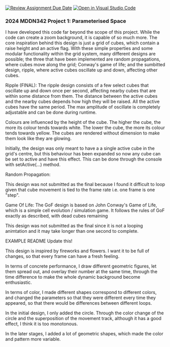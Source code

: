 [![Review Assignment Due Date](https://classroom.github.com/assets/deadline-readme-button-24ddc0f5d75046c5622901739e7c5dd533143b0c8e959d652212380cedb1ea36.svg)](https://classroom.github.com/a/DlFCTo_q)
[![Open in Visual Studio Code](https://classroom.github.com/assets/open-in-vscode-718a45dd9cf7e7f842a935f5ebbe5719a5e09af4491e668f4dbf3b35d5cca122.svg)](https://classroom.github.com/online_ide?assignment_repo_id=14046929&assignment_repo_type=AssignmentRepo)
### 2024 MDDN342 Project 1: Parameterised Space

I have developed this code far beyond the scope of this project. While the code can create a zoom background, it is capable of so much more.
The core inspiration behind this design is just a grid of cubes, which contain a raise height and an active flag. With these simple properties and some modular functionality within the grid system, many different designs are possible; the three that have been implemented are random propagations, where cubes move along the grid; Conway's game of life; and the sumbitted design, ripple, where active cubes oscillate up and down, affecting other cubes.

Ripple (FINAL): 
The ripple design consists of a few select cubes that oscillate up and down once per second, affecting nearby cubes that are within some distance from them. The distance between the active cubes and the nearby cubes depends how high they will be raised. All the active cubes have the same period. The max amplitude of oscillate is completely adjustable and can be done during runtime.

Colours are influenced by the height of the cube. The higher the cube, the more its colour tends towards white. The lower the cube, the more its colour tends towards yellow. The cubes are rendered without dimension to make them look like they are glowing.

Initially, the design was only meant to have a a single active cube in the grid's centre, but this behaviour has been expanded so now any cube can be set to active and have this effect. This can be done through the console with setActive(...) method.

Random Propagation:


This design was not submitted as the final because I found it difficult to loop given that cube movement is tied to the frame rate i.e. one frame is one "step".


Game Of Life:
The GoF design is based on John Conway's Game of Life, which is a simple cell evolution / simulation game. It follows the rules of GoF exactly as described, with dead cubes remaining 

This design was not submitted as the final since it is not a looping animtation and it may take longer than one second to complete.





EXAMPLE README 
Update this! 

This design is inspired by fireworks and flowers. I want it to be full of changes, so that every frame can have a fresh feeling.

In terms of concrete performance, I draw different geometric figures, let them spread out, and overlay their number at the same time, through the time difference to make the whole dynamic background become enthusiastic.

In terms of color, I made different shapes correspond to different colors, and changed the parameters so that they were different every time they appeared, so that there would be differences between different loops.

In the initial design, I only added the circle. Through the color change of the circle and the superposition of the movement track, although it has a good effect, I think it is too monotonous.

In the later stages, I added a lot of geometric shapes, which made the color and pattern more variable.
